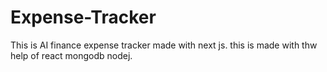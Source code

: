 # Expense-Tracker
This is AI finance expense tracker made with next js. this is made with thw help of react  mongodb nodej.



